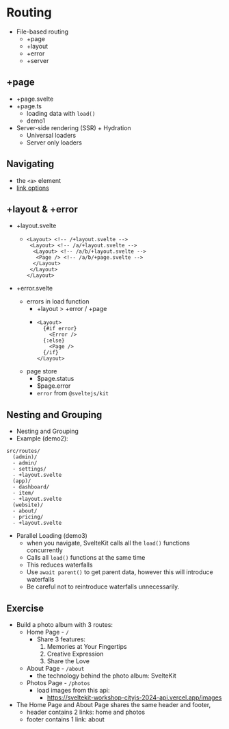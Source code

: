 # Routing

- File-based routing
  - +page
  - +layout
  - +error
  - +server

## +page

- +page.svelte
- +page.ts
  - loading data with `load()`
  - demo1
- Server-side rendering (SSR) + Hydration
  - Universal loaders
  - Server only loaders

## Navigating

- the `<a>` element
- [link options](https://kit.svelte.dev/docs/link-options)

## +layout & +error

- +layout.svelte
  - ```svelte
    <Layout> <!-- /+layout.svelte -->
     <Layout> <!-- /a/+layout.svelte -->
      <Layout> <!-- /a/b/+layout.svelte -->
       <Page /> <!-- /a/b/+page.svelte -->
      </Layout>
     </Layout>
    </Layout>
    ```

- +error.svelte
  - errors in load function
    - +layout > +error / +page
    - ```svelte
      <Layout>
        {#if error}
          <Error />
        {:else}
          <Page />
        {/if}
      </Layout>
      ```
  - page store
    - $page.status
    - $page.error
    - `error` from `@sveltejs/kit`

## Nesting and Grouping

- Nesting and Grouping
- Example (demo2):
```
src/routes/
  (admin)/
  - admin/
  - settings/
  - +layout.svelte
  (app)/
  - dashboard/
  - item/
  - +layout.svelte
  (website)/
  - about/
  - pricing/
  - +layout.svelte
```

- Parallel Loading (demo3)
  - when you navigate, SvelteKit calls all the `load()` functions concurrently
  - Calls all `load()` functions at the same time
  - This reduces waterfalls
  - Use `await parent()` to get parent data, however this will introduce waterfalls
  - Be careful not to reintroduce waterfalls unnecessarily.

## Exercise

- Build a photo album with 3 routes:
  - Home Page - `/`
    - Share 3 features:
      1. Memories at Your Fingertips
      2. Creative Expression
      3. Share the Love
  - About Page - `/about`
    - the technology behind the photo album: SvelteKit
  - Photos Page - `/photos`
    - load images from this api:
      - https://sveltekit-workshop-cityjs-2024-api.vercel.app/images
- The Home Page and About Page shares the same header and footer, 
  - header contains 2 links: home and photos
  - footer contains 1 link: about
